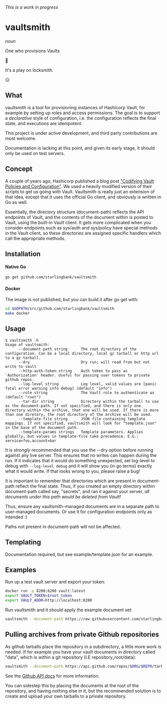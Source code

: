 _This is a work in progress_

vaultsmith
==========

_noun_

One who provisions Vaults


🤨

It's a play on locksmith.

😑

What
----

vaultsmith is a tool for provisioning instances of Hashicorp Vault, for example by setting up 
roles and access permissions. The goal is to support a _declarative_ style of configuration, 
i.e. the configuration reflects the final state, and executions are idempotent.

This project is under active development, and third party contributions are most welcome. 

Documentation is lacking at this point, and given its early stage, it should only be used on 
test servers.

Concept
-------
A couple of years ago, Hashicorp published a blog post 
["Codifying Vault Policies and Configuration"](https://www.hashicorp.com/blog/codifying-vault-policies-and-configuration.html). 
We used a heavily modified version of their scripts to get us going with Vault. Vaultsmith is 
really just an extension of that idea, except that it uses the official Go client, and
obviously is written in Go as well.

Essentially, the directory structure (document-path) reflects the API endpoints of Vault,
and the contents of the document within is posted to Vault, using the built-in Vault client. 
It gets more complicated when you consider endpoints such as sys/auth and sys/policy have
special methods in the Vault client, so these directories are assigned specific handlers which
call the appropriate methods.

Installation
--------
#### Native Go
```bash
go get github.com/starlingbank/vaultsmith
```

#### Docker
The image is not published, but you can build it after go get with:
```bash
cd $GOPATH/src/github.com/starlingbank/vaultsmith
make docker
```

Usage
-----

```
$ vaultsmith -h
Usage of vaultsmith:
      --document-path string      The root directory of the configuration. Can be a local directory, local gz tarball or http url to a gz tarball.
      --dry                       Dry run; will read from but not write to vault
      --http-auth-token string    Auth token to pass as 'Authorization' header. Useful for passing user tokens to private github repos.
      --log-level string          Log level, valid values are [panic fatal error warning info debug] (default "info")
      --role string               The Vault role to authenticate as (default "root")
      --tar-dir string            Directory within the tarball to use as the document-path. If not specified, and there is only one directory within the archive, that one will be used. If there is more than one diretory, the root directory of the archive will be used.
      --template-file string      JSON file containing template mappings. If not specified, vaultsmith will look for "template.json" in the base of the document path.
      --template-params strings   Template parameters. Applies globally, but values in template-file take precedence. E.G.: service=foo,account=bar
```

It is _strongly_ recommended that you use the --dry option before running against any live server.
This ensures that no writes can happen during the run. If it indicates that it would do something 
unexpected, set log-level to debug with `--log-level debug` and it will show you (in go terms) 
exactly what it would write. If that looks wrong to you, please raise a bug!

It is important to remember that directories which are present in document-path reflect the final 
state. Thus, if you created an empty directory within document-path called say, "secrets", and ran 
it against your server, _all documents under this path would be deleted from Vault!_ 

Thus, ensure any vaultsmith-managed documents are in a separate path to user-managed documents. Or
use it for configuration endpoints only as intended :)

Paths not present in document-path will not be affected.

Templating
----------

Documentation required, but see example/template.json for an example.

Examples
--------
Run up a test vault server and export your token:
```bash
docker run -p 8200:8200 vault:latest
export VAULT_TOKEN=$root_token
export VAULT_ADDR=http://localhost:8200
```
Run vaultsmith and it should apply the example document set:
```bash
vaultsmith --document-path https://raw.githubusercontent.com/starlingbank/vaultsmith/master/example/example.tar.gz
```

Pulling archives from private Github repositories
-------------------------------------------------

As github tarballs place the repository in a subdirectory, a little more work is needed. If for
example you have your vault documents in directory called "data", which is within a git repository 
(I.E repository_root/data):
```bash
vaultsmith --document-path https://api.github.com/repos/$ORG/$REPO/tarball/master --http-auth-token $TOKEN --tar-dir $ORG-$REPO-$COMMIT_SHA/data --dry
```
See the [Github API docs](https://developer.github.com/v3/repos/releases/#get-a-single-release) for
more information.

You can sidestep this by placing the documents at the root of the repository, and having nothing
else in it, but the recommended solution is to create and upload your own tarballs to a private
repository.
